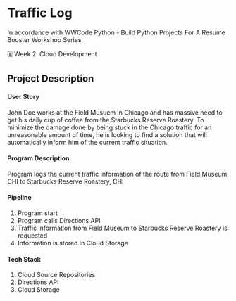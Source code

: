 # Traffic Log

In accordance with WWCode Python - Build Python Projects For A Resume Booster Workshop Series

🗓 Week 2: Cloud Development


## Project Description

#### User Story

John Doe works at the Field Musuem in Chicago and has massive need to get his daily cup of coffee from the Starbucks Reserve Roastery. To minimize the damage done by being stuck in the Chicago traffic for an unreasonable amount of time, he is looking to find a solution that will automatically inform him of the current traffic situation.

#### Program Description

Program logs the current traffic information of the route from Field Museum, CHI to Starbucks Reserve Roastery, CHI

#### Pipeline

1. Program start
2. Program calls Directions API
3. Traffic information from Field Museum to Starbucks Reserve Roastery is requested
4. Information is stored in Cloud Storage

#### Tech Stack
1. Cloud Source Repositories
2. Directions API
3. Cloud Storage
